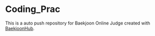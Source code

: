 # Coding_Prac
This is a auto push repository for Baekjoon Online Judge created with [BaekjoonHub](https://github.com/BaekjoonHub/BaekjoonHub).
